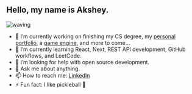 ## Hello, my name is Akshey.
![waving](https://github.com/user-attachments/assets/289852cc-9a61-4d71-8ecf-bf4ab60068fa)

- 🔭 I’m currently working on finishing my CS degree, my [personal portfolio](https://aksheyd.github.io), a [game engine](https://www.github.com/aksheyd/game-engine), and more to come...
- 🌱 I’m currently learning React, Next, REST API development, GitHub workflows, and LeetCode.  
- 🤔 I’m looking for help with open source development.
- 💬 Ask me about anything.
- 📫 How to reach me: [LinkedIn](https://linkedin.com/in/aksheydeokule)
- ⚡ Fun fact: I like pickleball 🥒
